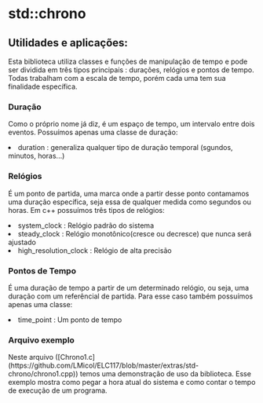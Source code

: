 
<h1> std::chrono </h1>

<h2> Utilidades e aplicações: </h2>

<p>
Esta biblioteca utiliza classes e funções de manipulação de tempo e pode ser dividida em três tipos principais :
 durações, relógios e pontos de tempo.
Todas trabalham com a escala de tempo, porém cada uma tem sua finalidade específica.
</p>

<h3>Duração</h3>
<p>
Como o próprio nome já diz, é um espaço de tempo, um intervalo entre dois eventos.
Possuímos apenas uma classe de duração:
  <li>duration : generaliza qualquer tipo de duração temporal (sgundos, minutos, horas...)</li>
</p>

<h3>Relógios</h3>
<p>
É um ponto de partida, uma marca onde a partir desse ponto contamamos uma duração específica, seja essa de 
qualquer medida como segundos ou horas. Em c++ possuímos três tipos de relógios:
</p>

 <li>system_clock : Relógio padrão do sistema</li>
 <li>steady_clock : Relógio monotônico(cresce ou decresce) que nunca será ajustado</li>
 <li>high_resolution_clock : Relógio de alta precisão</li>
		

<h3>Pontos de Tempo</h3>
<p>
É uma duração de tempo a partir de um determinado relógio, ou seja, uma duração com um referêncial de partida.
Para esse caso também possuímos apenas uma classe:
</p>

 <li>time_point : Um ponto de tempo</li>

<h3>Arquivo exemplo</h3>

<p>
Neste arquivo ([Chrono1.c](https://github.com/LMicol/ELC117/blob/master/extras/std-chrono/chrono1.cpp))
temos uma demonstração de uso da biblioteca. Esse exemplo mostra como pegar a hora atual do sistema e como
contar o tempo de execução de um programa.
</p>
